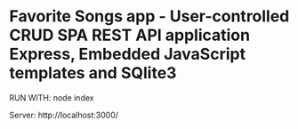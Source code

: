 # Favorite Songs app - User-controlled CRUD SPA REST API application Express, Embedded JavaScript templates and SQlite3

RUN WITH:
node index

Server: http://localhost:3000/
